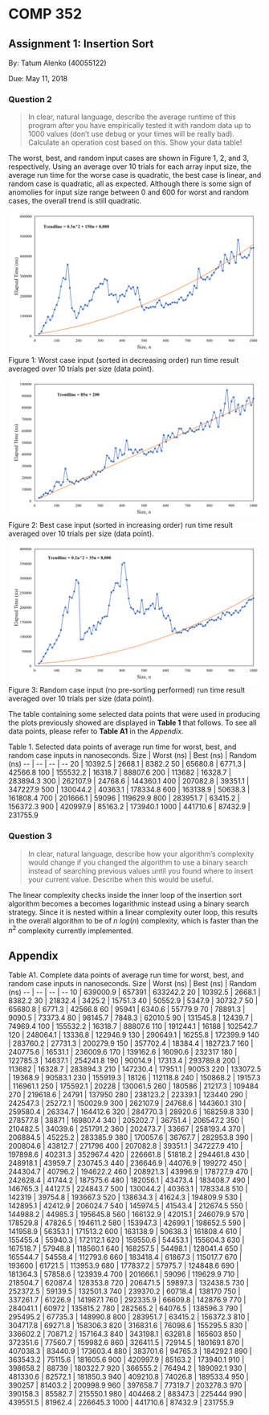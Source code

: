 # COMP 352
## Assignment 1: Insertion Sort
By: Tatum Alenko (40055122)

Due: May 11, 2018

### Question 2
> In clear, natural language, describe the average runtime of this program after you have empirically tested it with random data up to 1000 values (don’t use debug or your times will be really bad). Calculate an operation cost based on this. Show your data table!

The worst, best, and random input cases are shown in Figure 1, 2, and 3, respectively. Using an average over 10 trials for each array input size, the average run time for the worse case is quadratic, the best case is linear, and random case is quadratic, all as expected. Although there is some sign of anomolies for input size range between 0 and 600 for worst and random cases, the overall trend is still quadratic.

![Worst Case](img/WorstCase.png)
Figure 1: Worst case input (sorted in decreasing order) run time result averaged over 10 trials per size (data point).

![Best Case](img/BestCase.png)
Figure 2: Best case input (sorted in increasing order) run time result averaged over 10 trials per size (data point).

![Random Case](img/RandCase.png)
Figure 3: Random case input (no pre-sorting performed) run time result averaged over 10 trials per size (data point).

The table containing some selected data points that were used in producing the plots previously showed are displayed in **Table 1** that follows. To see all data points, please refer to **Table A1** in the *Appendix*.

Table 1. Selected data points of average run time for worst, best, and random case inputs in nanoseconds.
Size  |	Worst (ns) |  Best (ns)  |  Random (ns) 
--  | --        | --       | --
20  |  10392.5  |  2668.1  |  8382.2
50  |  65680.8  |  6771.3  |  42566.8
100  |  155532.2  |  16318.7  |  88807.6
200  |  113682  |  16328.7  |  283894.3
300  |  262107.9  |  24768.6  |  144360.1
400  |  207082.8  |  39351.1  |  347227.9
500  |  130044.2  |  40363.1  |  178334.8
600  |  163138.9  |  50638.3  |  161808.4
700  |  201666.1  |  59096  |  119629.9
800  |  283951.7  |  63415.2  |  156372.3
900  |  420997.9  |  85163.2  |  173940.1
1000  |  441710.6  |  87432.9  |  231755.9

### Question 3
> In clear, natural language, describe how your algorithm’s complexity would change if you changed the algorithm to use a binary search instead of searching previous values until you found where to insert your current value. Describe when this would be useful.

The linear complexity checks inside the inner loop of the insertion sort algorithm becomes a  becomes logarithmic instead using a binary search strategy. Since it is nested within a linear complexity outer loop, this results in the overall algorithm to be of $n~log(n)$ complexity, which is faster than the $n^2$ complexity currently implemented.

## Appendix
Table A1. Complete data points of average run time for worst, best, and random case inputs in nanoseconds.
Size  |	Worst (ns) |  Best (ns)  |  Random (ns) 
--  | --        | --       | --
10	| 639000.9	| 657391   |  633242.2
20  |  10392.5  |  2668.1  |  8382.2
30  |  21832.4  |  3425.2  |  15751.3
40  |  50552.9  |  5347.9  |  30732.7
50  |  65680.8  |  6771.3  |  42566.8
60  |  95941  |  6340.6  |  55779.9
70  |  78891.3  |  9090.5  |  73373.4
80  |  98145.7  |  7848.3  |  62010.5
90  |  131545.8  |  12439.7  |  74969.4
100  |  155532.2  |  16318.7  |  88807.6
110  |  191244.1  |  16188  |  102542.7
120  |  248064.1  |  13336.8  |  122946.9
130  |  290649.1  |  16255.8  |  172399.9
140  |  283760.2  |  27731.3  |  200279.9
150  |  357702.4  |  18384.4  |  182723.7
160  |  240775.6  |  16531.1  |  236009.6
170  |  139162.6  |  16090.6  |  232317
180  |  122785.3  |  14637.1  |  254241.8
190  |  90014.9  |  17313.4  |  293789.8
200  |  113682  |  16328.7  |  283894.3
210  |  147230.4  |  17951.1  |  90053
220  |  133072.5  |  19368.9  |  90583.1
230  |  155919.3  |  18126  |  112118.8
240  |  150868.2  |  19157.3  |  116961.1
250  |  175592.1  |  20228  |  130061.5
260  |  180586  |  21217.3  |  109484
270  |  219618.6  |  24791  |  137950
280  |  238123.2  |  22339.1  |  123440
290  |  242547.3  |  25272.1  |  150029.9
300  |  262107.9  |  24768.6  |  144360.1
310  |  259580.4  |  26334.7  |  164412.6
320  |  284770.3  |  28920.6  |  168259.8
330  |  278577.8  |  38871  |  169807.4
340  |  205202.7  |  36751.4  |  206547.2
350  |  210482.5  |  34039.6  |  251791.2
360  |  202473.7  |  33667  |  258193.4
370  |  206884.5  |  45225.2  |  283385.9
380  |  170057.6  |  36767.7  |  282953.8
390  |  200804.6  |  43812.7  |  271796
400  |  207082.8  |  39351.1  |  347227.9
410  |  197898.6  |  40231.3  |  352967.4
420  |  226661.8  |  51818.2  |  294461.8
430  |  248918.1  |  43959.7  |  230745.3
440  |  236646.9  |  44076.9  |  199272
450  |  244304.7  |  40796.2  |  194622.2
460  |  208921.3  |  43996.9  |  178727.9
470  |  242628.4  |  41744.2  |  187575.6
480  |  182056.1  |  43473.4  |  183408.7
490  |  146765.3  |  44127.5  |  224843.7
500  |  130044.2  |  40363.1  |  178334.8
510  |  142319  |  39754.8  |  193667.3
520  |  138634.3  |  41624.3  |  194809.9
530  |  142895.1  |  42412.9  |  206024.7
540  |  145974.5  |  41543.4  |  212674.5
550  |  144988.2  |  44985.3  |  195645.8
560  |  166132.9  |  42015.1  |  246079.9
570  |  178529.8  |  47826.5  |  194611.2
580  |  153947.3  |  42699.1  |  198652.5
590  |  141958.9  |  56353.1  |  171513.2
600  |  163138.9  |  50638.3  |  161808.4
610  |  155455.4  |  55940.3  |  172112.1
620  |  159550.6  |  54453.1  |  155604.3
630  |  167518.7  |  57948.8  |  118560.1
640  |  168257.5  |  54498.1  |  128041.4
650  |  165544.7  |  54558.4  |  112793.6
660  |  183418.4  |  61867.3  |  115017.7
670  |  193600  |  61721.5  |  113953.9
680  |  177837.2  |  57975.7  |  124848.6
690  |  181364.3  |  57858.6  |  123939.4
700  |  201666.1  |  59096  |  119629.9
710  |  218504.7  |  62087.4  |  128353.8
720  |  206471.5  |  59897.3  |  132438.5
730  |  252372.5  |  59139.5  |  132501.3
740  |  239370.2  |  60718.4  |  138170
750  |  337261.7  |  61226.9  |  141987.1
760  |  292335.9  |  66609.8  |  142876.9
770  |  284041.1  |  60972  |  135815.2
780  |  282565.2  |  64076.5  |  138596.3
790  |  295495.2  |  67735.3  |  148990.8
800  |  283951.7  |  63415.2  |  156372.3
810  |  304717.8  |  69271.8  |  158306.3
820  |  316831.6  |  76098.6  |  155295.5
830  |  336602.2  |  70871.2  |  157164.3
840  |  343198.1  |  63281.8  |  165603
850  |  372351.6  |  77560.7  |  159982.6
860  |  326411.5  |  72914.5  |  180169.1
870  |  407038.3  |  83440.9  |  173603.4
880  |  383701.6  |  94765.3  |  184292.1
890  |  363543.2  |  75115.6  |  181605.6
900  |  420997.9  |  85163.2  |  173940.1
910  |  398658.2  |  88739  |  180322.7
920  |  366555.2  |  76494.2  |  189092.1
930  |  481330.6  |  82572.1  |  181850.3
940  |  409210.8  |  74026.8  |  189533.4
950  |  390257  |  81403.2  |  200998.9
960  |  397658.7  |  77319.7  |  203278.3
970  |  390158.3  |  85582.7  |  215550.1
980  |  404468.2  |  88347.3  |  225444
990  |  439551.5  |  81962.4  |  226645.3
1000  |  441710.6  |  87432.9  |  231755.9
